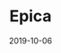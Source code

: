 ---
layout: post
title: Epica
date: 2019-10-06
categories: upcoming
location: Elysée Montmartre
image: epica2019.png
playlist: 111577883/artist/12Chz98pHFMPJEknJQMWvI/dark
---